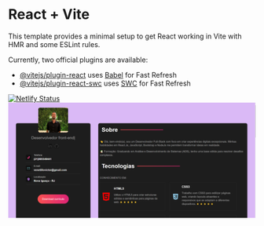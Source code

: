 # React + Vite

This template provides a minimal setup to get React working in Vite with HMR and some ESLint rules.

Currently, two official plugins are available:

- [@vitejs/plugin-react](https://github.com/vitejs/vite-plugin-react/blob/main/packages/plugin-react/README.md) uses [Babel](https://babeljs.io/) for Fast Refresh
- [@vitejs/plugin-react-swc](https://github.com/vitejs/vite-plugin-react-swc) uses [SWC](https://swc.rs/) for Fast Refresh


[![Netlify Status](https://api.netlify.com/api/v1/badges/edec8b0f-297a-4de6-bc7f-2579dae14fe3/deploy-status)](https://app.netlify.com/sites/jvictor-dev/deploys)
<img src="src/img/review.png" alt="review do projeto"/>